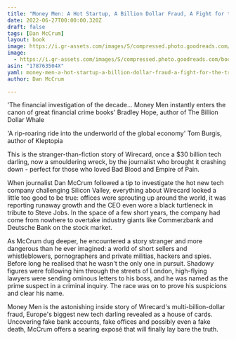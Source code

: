 ```yaml
---
title: "Money Men: A Hot Startup, A Billion Dollar Fraud, A Fight for the Truth"
date: 2022-06-27T00:00:00.320Z
draft: false
tags: [Dan McCrum]
layout: book
image: https://i.gr-assets.com/images/S/compressed.photo.goodreads.com/books/1650465233l/57951413._SX98_.jpg
image: 
  - https://i.gr-assets.com/images/S/compressed.photo.goodreads.com/books/1650465233l/57951413._SX98_.jpg
asin: "178763504X"
yaml: money-men-a-hot-startup-a-billion-dollar-fraud-a-fight-for-the-truth
author: Dan McCrum

---
```


'The financial investigation of the decade... Money Men instantly enters the canon of great financial crime books' Bradley Hope, author of The Billion Dollar Whale  
  
'A rip-roaring ride into the underworld of the global economy' Tom Burgis, author of Kleptopia  
  
This is the stranger-than-fiction story of Wirecard, once a $30 billion tech darling, now a smouldering wreck, by the journalist who brought it crashing down - perfect for those who loved Bad Blood and Empire of Pain.  
  
When journalist Dan McCrum followed a tip to investigate the hot new tech company challenging Silicon Valley, everything about Wirecard looked a little too good to be true: offices were sprouting up around the world, it was reporting runaway growth and the CEO even wore a black turtleneck in tribute to Steve Jobs. In the space of a few short years, the company had come from nowhere to overtake industry giants like Commerzbank and Deutsche Bank on the stock market.  
  
As McCrum dug deeper, he encountered a story stranger and more dangerous than he ever imagined: a world of short sellers and whistleblowers, pornographers and private militias, hackers and spies. Before long he realised that he wasn't the only one in pursuit. Shadowy figures were following him through the streets of London, high-flying lawyers were sending ominous letters to his boss, and he was named as the prime suspect in a criminal inquiry. The race was on to prove his suspicions and clear his name.  
  
Money Men is the astonishing inside story of Wirecard's multi-billion-dollar fraud, Europe's biggest new tech darling revealed as a house of cards. Uncovering fake bank accounts, fake offices and possibly even a fake death, McCrum offers a searing exposé that will finally lay bare the truth.